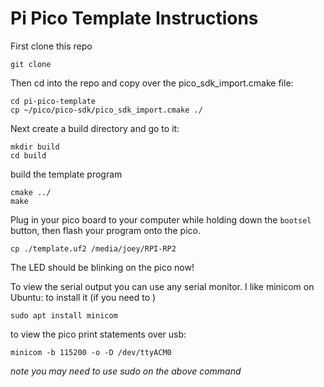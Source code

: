 # Pi Pico Template Instructions

First clone this repo
```
git clone
```

Then cd into the repo and copy over the pico_sdk_import.cmake file:
```
cd pi-pico-template
cp ~/pico/pico-sdk/pico_sdk_import.cmake ./
```

Next create a build directory and go to it:
```
mkdir build
cd build
```

build the template program
```
cmake ../
make 
```

Plug in your pico board to your computer while holding down the `bootsel` button, then flash your program onto the pico. 
```
cp ./template.uf2 /media/joey/RPI-RP2
```

The LED should be blinking on the pico now!

To view the serial output you can use any serial monitor. I like minicom on Ubuntu:
to install it (if you need to )
```
sudo apt install minicom
```
to view the pico print statements over usb:
```
minicom -b 115200 -o -D /dev/ttyACM0
```
*note you may need to use sudo on the above command*

